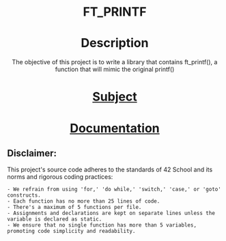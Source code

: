 <div align="center">
    <h1>FT_PRINTF</h1>
</div>
<div align="center">
	<h1>Description</h1>
	<p>The objective of this project is to write a library that contains ft_printf(), a
        function that will mimic the original printf()</p>
	<h1><a href="subject.pdf">Subject</a><h2>
</div>

<div align="center">
	<h1><a href="https://dot99.github.io/42-ft_printf/index.html">Documentation</a></h1>
</div>

## Disclaimer:
This project's source code adheres to the standards of 42 School and its norms and rigorous coding practices:
```
- We refrain from using 'for,' 'do while,' 'switch,' 'case,' or 'goto' constructs.
- Each function has no more than 25 lines of code. 
- There's a maximum of 5 functions per file.
- Assignments and declarations are kept on separate lines unless the variable is declared as static.
- We ensure that no single function has more than 5 variables, promoting code simplicity and readability.
```